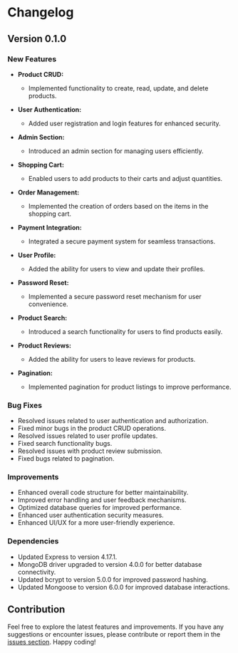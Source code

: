 # Changelog

## Version 0.1.0 

### New Features

- **Product CRUD:**
  - Implemented functionality to create, read, update, and delete products.
  
- **User Authentication:**
  - Added user registration and login features for enhanced security.

- **Admin Section:**
  - Introduced an admin section for managing users efficiently.

- **Shopping Cart:**
  - Enabled users to add products to their carts and adjust quantities.

- **Order Management:**
  - Implemented the creation of orders based on the items in the shopping cart.

- **Payment Integration:**
  - Integrated a secure payment system for seamless transactions.

- **User Profile:**
  - Added the ability for users to view and update their profiles.

- **Password Reset:**
  - Implemented a secure password reset mechanism for user convenience.

- **Product Search:**
  - Introduced a search functionality for users to find products easily.

- **Product Reviews:**
  - Added the ability for users to leave reviews for products.

- **Pagination:**
  - Implemented pagination for product listings to improve performance.

### Bug Fixes

- Resolved issues related to user authentication and authorization.
- Fixed minor bugs in the product CRUD operations.
- Resolved issues related to user profile updates.
- Fixed search functionality bugs.
- Resolved issues with product review submission.
- Fixed bugs related to pagination.

### Improvements

- Enhanced overall code structure for better maintainability.
- Improved error handling and user feedback mechanisms.
- Optimized database queries for improved performance.
- Enhanced user authentication security measures.
- Enhanced UI/UX for a more user-friendly experience.

### Dependencies

- Updated Express to version 4.17.1.
- MongoDB driver upgraded to version 4.0.0 for better database connectivity.
- Updated bcrypt to version 5.0.0 for improved password hashing.
- Updated Mongoose to version 6.0.0 for improved database interactions.

## Contribution

Feel free to explore the latest features and improvements. If you have any suggestions or encounter issues, please contribute or report them in the [issues section](https://github.com/mohamad-sh-dev/ShopProject/issues). Happy coding!